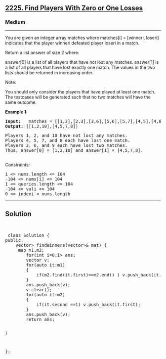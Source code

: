 
<h2><a href="https://leetcode.com/problems/find-players-with-zero-or-one-losses/description/">2225. Find Players With Zero or One Losses</a></h2>
<h3>Medium</h3>
<hr>
<div><p>
You are given an integer array matches where matches[i] = [winneri, loseri] indicates that the player winneri defeated player loseri in a match.

Return a list answer of size 2 where:

answer[0] is a list of all players that have not lost any matches.
answer[1] is a list of all players that have lost exactly one match.
The values in the two lists should be returned in increasing order.

Note:

You should only consider the players that have played at least one match.
The testcases will be generated such that no two matches will have the same outcome.
</p>


<p><strong>Example 1:</strong></p>
<pre><strong>Input:</strong>   matches = [[1,3],[2,3],[3,6],[5,6],[5,7],[4,5],[4,8],[4,9],[10,4],[10,9]]
<strong>Output:</strong> [[1,2,10],[4,5,7,8]]
</pre>
<pre>
Players 1, 2, and 10 have not lost any matches.
Players 4, 5, 7, and 8 each have lost one match.
Players 3, 6, and 9 each have lost two matches.
Thus, answer[0] = [1,2,10] and answer[1] = [4,5,7,8].
  </pre>
  


Constraints:
<pre>
1 <= nums.length <= 104
-104 <= nums[i] <= 104
1 <= queries.length <= 104
-104 <= vali <= 104
0 <= indexi < nums.length
</pre>
<hr>
 <h2><strong><b>Solution</b></strong></h2>
 <br>
 <pre>
 class Solution {
public:
    vector<vector<int>> findWinners(vector<vector<int>>& mat) {
     map<int,int> m1,m2;
        for(int i=0;i<mat.size();i++)
        {
            m1[mat[i][0]]++;
            m2[mat[i][1]]++;
        }
        vector<vector<int>> ans;
        vector<int> v;
        for(auto it:m1)
        {
            if(m2.find(it.first)==m2.end() ) v.push_back(it.first);
        }
        ans.push_back(v);
        v.clear();
        for(auto it:m2)
        {
            if(it.second ==1) v.push_back(it.first);
        }
        ans.push_back(v);
        return ans;
        
    }
};
 </pre>

